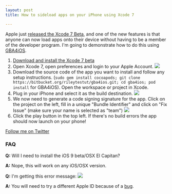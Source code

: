 ```yaml
---
layout: post
title: How to sideload apps on your iPhone using Xcode 7

--- 
```


Apple just [released the Xcode 7 Beta](https://developer.apple.com/xcode/), and one of the new features is that anyone can now load apps onto their device without having to be a member of the developer program. I'm going to demonstrate how to do this using [GBA4iOS](https://bitbucket.org/rileytestut/gba4ios).

1. [Download and install the Xcode 7 beta](https://developer.apple.com/xcode/downloads/)
2. Open Xcode 7, open preferences and login to your Apple Account. ![](https://monosnap.com/image/LHWIw08QfN4DhVXfo4uAPg1AG6ORGb.png)
3. Download the source code of the app you want to install and follow any setup instructions. (`sudo gem install cocoapods; git clone https://bitbucket.org/rileytestut/gba4ios.git; cd gba4ios; pod install` for GBA4iOS). Open the workspace or project in Xcode.
4. Plug in your iPhone and select it as the build destination. ![](https://monosnap.com/image/x52sXmKKYKu2nyPuOy89z2P4X4tris.png)
5. We now need to generate a code signing signature for the app. Click on the project on the left, fill in a unique "Bundle Identifier" and click on "Fix Issue" (make sure your name is selected as "team") ![](https://monosnap.com/image/tPx4KY779FtuD1YkkfuiZn5vYNPiMU.png)
6. Click the play button in the top left. If there's no build errors the app should now launch on your phone!

[Follow me on Twitter](https://twitter.com/BvdBijl)

### FAQ

**Q:** Will I need to install the iOS 9 beta/OSX El Capitan?

**A:** Nope, this will work on any iOS/OSX version.

**Q:** I'm getting this error message: ![](https://monosnap.com/image/uwcs6sKd6fWPWyK6GN4NH1fLaRWo7N.png)

**A:** You will need to try a different Apple ID because of a [bug](https://twitter.com/kaptin/status/608727199965958144).